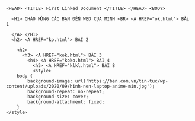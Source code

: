 <!DOCTYPE html>
<html>
<head>
    
    <HEAD> <TITLE> First Linked Document </TITLE> </HEAD> <BODY> 

      <H1> CHÀO MỪNG CÁC BẠN ĐẾN WED CỤA MÌNH <BR> <A HREF="ok.html"> BÀi 1
      
      </A> </H1>
      <h2> <A HREF="ko.html"> BÀI 2
        
        <h2>
          <h3> <A HREF="kok.html"> BÀI 3
            <h4> <A HREF="koko.html"> BÀI 4
              <h5> <A HREF="klkl.html"> BÀI 8
              <style>
        body {
            background-image: url('https://ben.com.vn/tin-tuc/wp-content/uploads/2020/09/hinh-nen-laptop-anime-min.jpg');
            background-repeat: no-repeat;
            background-size: cover;
            background-attachment: fixed;
        }
    </style>

</body>
</html>
